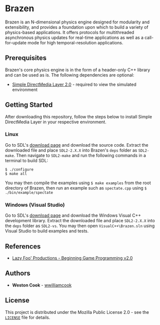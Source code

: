 # Brazen

Brazen is an N-dimensional physics engine designed for modularity and extensibility, and provides a foundation upon which to build a variety of physics-based applications. It offers protocols for multithreaded asynchronous physics updates for real-time applications as well as a call-for-update mode for high temporal-resolution applications.

## Prerequisites

Brazen's core physics engine is in the form of a header-only C++ library and can be used as is. The following dependencies are optional:

* [Simple DirectMedia Layer 2.0](https://www.libsdl.org/) - required to view the simulated environment

## Getting Started

After downloading this repository, follow the steps below to install Simple DirectMedia Layer in your respective environment.

### Linux

Go to SDL's [download page](https://www.libsdl.org/download-2.0.php) and download the source code. Extract the downloaded file and place `SDL2-2.X.X` into Brazen's `deps` folder as `SDL2-make`. Then navigate to `SDL2-make` and run the following commands in a terminal to build SDL:

```
$ ./configure
$ make all
```

You may then compile the examples using `$ make examples` from the root directory of Brazen, then run an example such as `spectate.cpp` using `$ ./bin/example/spectate`

### Windows (Visual Studio)

Go to SDL's [download page](https://www.libsdl.org/download-2.0.php) and download the Windows Visual C++ development library. Extract the downloaded file and place `SDL2-2.X.X` into the `deps` folder as `SDL2-vs`. You may then open `VisualC++\Brazen.sln` using Visual Studio to build examples and tests.

## References

* [Lazy Foo' Productions - Beginning Game Programming v2.0](https://lazyfoo.net/tutorials/SDL/)

## Authors

* **Weston Cook** - [wwilliamcook](https://github.com/wwilliamcook)

## License

This project is distributed under the Mozilla Public License 2.0 - see the [`LICENSE`](LICENSE) file for details.
